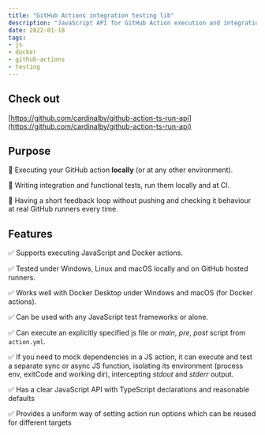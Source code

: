 ```yaml
---
title: "GitHub Actions integration testing lib"
description: "JavaScript API for GitHub Action execution and integration/functional testing"
date: 2022-01-18
tags:
- js
- docker
- github-actions
- testing
---
```


## Check out

[https://github.com/cardinalby/github-action-ts-run-api](https://github.com/cardinalby/github-action-ts-run-api)

## Purpose

🔶 Executing your GitHub action **locally** (or at any other environment).

🔶 Writing integration and functional tests, run them locally and at CI.

🔶 Having a short feedback loop without pushing and checking it behaviour at
real GitHub runners every time.

## Features

✅ Supports executing JavaScript and Docker actions.

✅ Tested under Windows, Linux and macOS locally and on GitHub hosted runners.

✅ Works well with Docker Desktop under Windows and macOS (for Docker actions).

✅ Can be used with any JavaScript test frameworks or alone.

✅ Can execute an explicitly specified js file or _main_, _pre_, _post_ script from `action.yml`.

✅ If you need to mock dependencies in a JS action, it can execute and test a separate sync or async JS function,
isolating its environment (process env, exitCode and working dir), intercepting _stdout_ and _stderr_ output.

✅ Has a clear JavaScript API with TypeScript declarations and reasonable defaults

✅ Provides a uniform way of setting action run options which can be reused for different targets